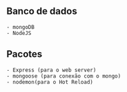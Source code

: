 ## Banco de dados 
    - mongoDB
    - NodeJS 
## Pacotes
    - Express (para o web server)
    - mongoose (para conexão com o mongo)
    - nodemon(para o Hot Reload)